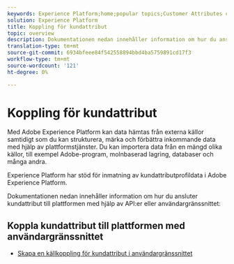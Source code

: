 ```yaml
---
keywords: Experience Platform;home;popular topics;Customer Attributes connector
solution: Experience Platform
title: Koppling för kundattribut
topic: overview
description: Dokumentationen nedan innehåller information om hur du ansluter kundattribut till plattformen med hjälp av API:er eller användargränssnittet
translation-type: tm+mt
source-git-commit: 6934bfeee84f542558894bbd4ba5759891cd17f3
workflow-type: tm+mt
source-wordcount: '121'
ht-degree: 0%

---
```



# Koppling för kundattribut

Med Adobe Experience Platform kan data hämtas från externa källor samtidigt som du kan strukturera, märka och förbättra inkommande data med hjälp av plattformstjänster. Du kan importera data från en mängd olika källor, till exempel Adobe-program, molnbaserad lagring, databaser och många andra.

Experience Platform har stöd för inmatning av kundattributprofildata i Adobe Experience Platform.

Dokumentationen nedan innehåller information om hur du ansluter kundattribut till plattformen med hjälp av API:er eller användargränssnittet:

## Koppla kundattribut till plattformen med användargränssnittet

- [Skapa en källkoppling för kundattribut i användargränssnittet](../../tutorials/ui/create/adobe-applications/customer-attributes.md)
